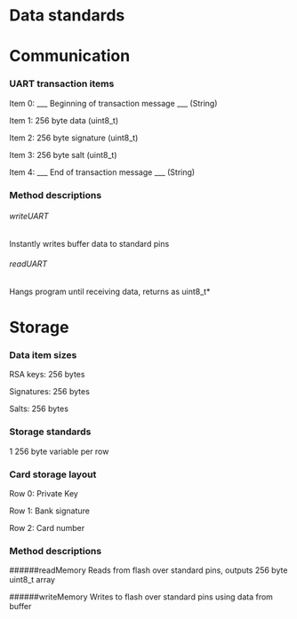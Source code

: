 Data standards
================

# Communication

### UART transaction items
Item 0: ___ Beginning of transaction message ___ (String)

Item 1: 256 byte data (uint8_t)

Item 2: 256 byte signature (uint8_t)

Item 3: 256 byte salt (uint8_t)

Item 4: ___ End of transaction message ___ (String)

### Method descriptions

###### writeUART
Instantly writes buffer data to standard pins

###### readUART
Hangs program until receiving data, returns as uint8_t*

# Storage

### Data item sizes
RSA keys: 256 bytes

Signatures: 256 bytes

Salts: 256 bytes

### Storage standards
1 256 byte variable per row

### Card storage layout
Row 0: Private Key

Row 1: Bank signature

Row 2: Card number

### Method descriptions

######readMemory
Reads from flash over standard pins, outputs 256 byte uint8_t array

######writeMemory
Writes to flash over standard pins using data from buffer
